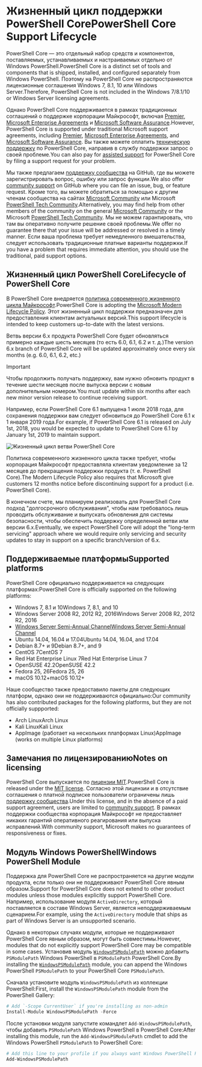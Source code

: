 # <a name="powershell-core-support-lifecycle"></a><span data-ttu-id="30c4f-101">Жизненный цикл поддержки PowerShell Core</span><span class="sxs-lookup"><span data-stu-id="30c4f-101">PowerShell Core Support Lifecycle</span></span>

<span data-ttu-id="30c4f-102">PowerShell Core — это отдельный набор средств и компонентов, поставляемых, устанавливаемых и настраиваемых отдельно от Windows PowerShell.</span><span class="sxs-lookup"><span data-stu-id="30c4f-102">PowerShell Core is a distinct set of tools and components that is shipped, installed, and configured separately from Windows PowerShell.</span></span>
<span data-ttu-id="30c4f-103">Поэтому на PowerShell Core не распространяются лицензионные соглашения Windows 7, 8.1, 10 или Windows Server.</span><span class="sxs-lookup"><span data-stu-id="30c4f-103">Therefore, PowerShell Core is not included in the Windows 7/8.1/10 or Windows Server licensing agreements.</span></span>

<span data-ttu-id="30c4f-104">Однако PowerShell Core поддерживается в рамках традиционных соглашений о поддержке корпорации Майкрософт, включая [Premier][], [Microsoft Enterprise Agreements][enterprise-agreement] и [Microsoft Software Assurance][assurance].</span><span class="sxs-lookup"><span data-stu-id="30c4f-104">However, PowerShell Core is supported under traditional Microsoft support agreements, including [Premier][], [Microsoft Enterprise Agreements][enterprise-agreement], and [Microsoft Software Assurance][assurance].</span></span>
<span data-ttu-id="30c4f-105">Вы также можете оплатить [техническую поддержку][] по PowerShell Core, направив в службу поддержки запрос о своей проблеме.</span><span class="sxs-lookup"><span data-stu-id="30c4f-105">You can also pay for [assisted support][] for PowerShell Core by filing a support request for your problem.</span></span>

<span data-ttu-id="30c4f-106">Мы также предлагаем [поддержку сообщества][] на GitHub, где вы можете зарегистрировать вопрос, ошибку или запрос функции.</span><span class="sxs-lookup"><span data-stu-id="30c4f-106">We also offer [community support][] on GitHub where you can file an issue, bug, or feature request.</span></span>
<span data-ttu-id="30c4f-107">Кроме того, вы можете обратиться за помощью к другим членам сообщества на сайтах [Microsoft Community][] или Microsoft [PowerShell Tech Community][].</span><span class="sxs-lookup"><span data-stu-id="30c4f-107">Alternatively, you may find help from other members of the community on the general [Microsoft Community][] or the Microsoft [PowerShell Tech Community][].</span></span>
<span data-ttu-id="30c4f-108">Мы не можем гарантировать, что там вы оперативно получите решение своей проблемы.</span><span class="sxs-lookup"><span data-stu-id="30c4f-108">We offer no guarantee there that your issue will be addressed or resolved in a timely manner.</span></span>
<span data-ttu-id="30c4f-109">Если ваша проблема требует немедленного вмешательства, следует использовать традиционные платные варианты поддержки.</span><span class="sxs-lookup"><span data-stu-id="30c4f-109">If you have a problem that requires immediate attention, you should use the traditional, paid support options.</span></span>

## <a name="lifecycle-of-powershell-core"></a><span data-ttu-id="30c4f-110">Жизненный цикл PowerShell Core</span><span class="sxs-lookup"><span data-stu-id="30c4f-110">Lifecycle of PowerShell Core</span></span>

<span data-ttu-id="30c4f-111">В PowerShell Core внедряется [политика современного жизненного цикла Майкрософт][modern].</span><span class="sxs-lookup"><span data-stu-id="30c4f-111">PowerShell Core is adopting the [Microsoft Modern Lifecycle Policy][modern].</span></span>
<span data-ttu-id="30c4f-112">Этот жизненный цикл поддержки предназначен для предоставления клиентам актуальных версий.</span><span class="sxs-lookup"><span data-stu-id="30c4f-112">This support lifecycle is intended to keep customers up-to-date with the latest versions.</span></span>

<span data-ttu-id="30c4f-113">Ветвь версии 6.x продукта PowerShell Core будет обновляться примерно каждые шесть месяцев (то есть 6.0, 6.1, 6.2 и т. д.)</span><span class="sxs-lookup"><span data-stu-id="30c4f-113">The version 6.x branch of PowerShell Core will be updated approximately once every six months (e.g. 6.0, 6.1, 6.2, etc.)</span></span>

> [!IMPORTANT]
> <span data-ttu-id="30c4f-114">Чтобы продолжить получать поддержку, вам нужно обновить продукт в течение шести месяцев после выпуска версии с новым дополнительным номером.</span><span class="sxs-lookup"><span data-stu-id="30c4f-114">You must update within six months after each new minor version release to continue receiving support.</span></span>

<span data-ttu-id="30c4f-115">Например, если PowerShell Core 6.1 выпущена 1 июля 2018 года, для сохранения поддержки вам следует обновиться до PowerShell Core 6.1 к 1 января 2019 года.</span><span class="sxs-lookup"><span data-stu-id="30c4f-115">For example, if PowerShell Core 6.1 is released on July 1st, 2018, you would be expected to update to PowerShell Core 6.1 by January 1st, 2019 to maintain support.</span></span>

![Жизненный цикл ветви PowerShell Core][lifecycle-chart]

<span data-ttu-id="30c4f-117">Политика современного жизненного цикла также требует, чтобы корпорация Майкрософт предоставляла клиентам уведомление за 12 месяцев до прекращения поддержки продукта (т. е. PowerShell Core).</span><span class="sxs-lookup"><span data-stu-id="30c4f-117">The Modern Lifecycle Policy also requires that Microsoft give customers 12 months notice before discontinuing support for a product (i.e. PowerShell Core).</span></span>

<span data-ttu-id="30c4f-118">В конечном счете, мы планируем реализовать для PowerShell Core подход "долгосрочного обслуживания", чтобы нам требовалось лишь проводить обслуживание и выпускать обновления для системы безопасности, чтобы обеспечить поддержку определенной ветви или версии 6.x.</span><span class="sxs-lookup"><span data-stu-id="30c4f-118">Eventually, we expect PowerShell Core will adopt the "long-term servicing" approach where we would require only servicing and security updates to stay in support on a specific branch/version of 6.x.</span></span>

## <a name="supported-platforms"></a><span data-ttu-id="30c4f-119">Поддерживаемые платформы</span><span class="sxs-lookup"><span data-stu-id="30c4f-119">Supported platforms</span></span>

<span data-ttu-id="30c4f-120">PowerShell Core официально поддерживается на следующих платформах:</span><span class="sxs-lookup"><span data-stu-id="30c4f-120">PowerShell Core is officially supported on the following platforms:</span></span>

* <span data-ttu-id="30c4f-121">Windows 7, 8.1 и 10</span><span class="sxs-lookup"><span data-stu-id="30c4f-121">Windows 7, 8.1, and 10</span></span>
* <span data-ttu-id="30c4f-122">Windows Server 2008 R2, 2012 R2, 2016</span><span class="sxs-lookup"><span data-stu-id="30c4f-122">Windows Server 2008 R2, 2012 R2, 2016</span></span>
* <span data-ttu-id="30c4f-123">[Windows Server Semi-Annual Channel][semi-annual]</span><span class="sxs-lookup"><span data-stu-id="30c4f-123">[Windows Server Semi-Annual Channel][semi-annual]</span></span>
* <span data-ttu-id="30c4f-124">Ubuntu 14.04, 16.04 и 17.04</span><span class="sxs-lookup"><span data-stu-id="30c4f-124">Ubuntu 14.04, 16.04, and 17.04</span></span>
* <span data-ttu-id="30c4f-125">Debian 8.7+ и 9</span><span class="sxs-lookup"><span data-stu-id="30c4f-125">Debian 8.7+, and 9</span></span>
* <span data-ttu-id="30c4f-126">CentOS 7</span><span class="sxs-lookup"><span data-stu-id="30c4f-126">CentOS 7</span></span>
* <span data-ttu-id="30c4f-127">Red Hat Enterprise Linux 7</span><span class="sxs-lookup"><span data-stu-id="30c4f-127">Red Hat Enterprise Linux 7</span></span>
* <span data-ttu-id="30c4f-128">OpenSUSE 42.2</span><span class="sxs-lookup"><span data-stu-id="30c4f-128">OpenSUSE 42.2</span></span>
* <span data-ttu-id="30c4f-129">Fedora 25, 26</span><span class="sxs-lookup"><span data-stu-id="30c4f-129">Fedora 25, 26</span></span>
* <span data-ttu-id="30c4f-130">macOS 10.12+</span><span class="sxs-lookup"><span data-stu-id="30c4f-130">macOS 10.12+</span></span>

<span data-ttu-id="30c4f-131">Наше сообщество также предоставило пакеты для следующих платформ, однако они не поддерживаются официально:</span><span class="sxs-lookup"><span data-stu-id="30c4f-131">Our community has also contributed packages for the following platforms, but they are not officially suppported:</span></span>

* <span data-ttu-id="30c4f-132">Arch Linux</span><span class="sxs-lookup"><span data-stu-id="30c4f-132">Arch Linux</span></span>
* <span data-ttu-id="30c4f-133">Kali Linux</span><span class="sxs-lookup"><span data-stu-id="30c4f-133">Kali Linux</span></span>
* <span data-ttu-id="30c4f-134">AppImage (работает на нескольких платформах Linux)</span><span class="sxs-lookup"><span data-stu-id="30c4f-134">AppImage (works on multiple Linux platforms)</span></span>

## <a name="notes-on-licensing"></a><span data-ttu-id="30c4f-135">Замечания по лицензированию</span><span class="sxs-lookup"><span data-stu-id="30c4f-135">Notes on licensing</span></span>

<span data-ttu-id="30c4f-136">PowerShell Core выпускается по [лицензии MIT][].</span><span class="sxs-lookup"><span data-stu-id="30c4f-136">PowerShell Core is released under the [MIT license][].</span></span>
<span data-ttu-id="30c4f-137">Согласно этой лицензии и в отсутствие соглашения о платной подписке пользователи ограничены лишь [поддержку сообщества][].</span><span class="sxs-lookup"><span data-stu-id="30c4f-137">Under this license, and in the absence of a paid support agreement, users are limited to [community support][].</span></span>
<span data-ttu-id="30c4f-138">В рамках поддержки сообщества корпорация Майкрософт не предоставляет никаких гарантий оперативного реагирования или выпуска исправлений.</span><span class="sxs-lookup"><span data-stu-id="30c4f-138">With community support, Microsoft makes no guarantees of responsiveness or fixes.</span></span>

## <a name="windows-powershell-module"></a><span data-ttu-id="30c4f-139">Модуль Windows PowerShell</span><span class="sxs-lookup"><span data-stu-id="30c4f-139">Windows PowerShell Module</span></span>

<span data-ttu-id="30c4f-140">Поддержка для PowerShell Core не распространяется на другие модули продукта, если только они не поддерживают PowerShell Core явным образом.</span><span class="sxs-lookup"><span data-stu-id="30c4f-140">Support for PowerShell Core does not extend to other product modules unless those modules explicitly support PowerShell Core.</span></span>
<span data-ttu-id="30c4f-141">Например, использование модуля `ActiveDirectory`, который поставляется в составе Windows Server, является неподдерживаемым сценарием.</span><span class="sxs-lookup"><span data-stu-id="30c4f-141">For example, using the `ActiveDirectory` module that ships as part of Windows Server is an unsupported scenario.</span></span>

<span data-ttu-id="30c4f-142">Однако в некоторых случаях модули, которые не поддерживают PowerShell Core явным образом, могут быть совместимы.</span><span class="sxs-lookup"><span data-stu-id="30c4f-142">However, modules that do not explicitly support PowerShell Core may be compatible in some cases.</span></span>
<span data-ttu-id="30c4f-143">Установив модуль [`WindowsPSModulePath`][] можно добавить `PSModulePath` Windows PowerShell в `PSModulePath` PowerShell Core.</span><span class="sxs-lookup"><span data-stu-id="30c4f-143">By installing the [`WindowsPSModulePath`][] module, you can append the Windows PowerShell `PSModulePath` to your PowerShell Core `PSModulePath`.</span></span>

<span data-ttu-id="30c4f-144">Сначала установите модуль `WindowsPSModulePath` из коллекции PowerShell:</span><span class="sxs-lookup"><span data-stu-id="30c4f-144">First, install the `WindowsPSModulePath` module from the PowerShell Gallery:</span></span>

```powershell
# Add `-Scope CurrentUser` if you're installing as non-admin 
Install-Module WindowsPSModulePath -Force
```

<span data-ttu-id="30c4f-145">После установки модуля запустите командлет `Add-WindowsPSModulePath`, чтобы добавить `PSModulePath` Windows PowerShell в PowerShell Core:</span><span class="sxs-lookup"><span data-stu-id="30c4f-145">After installing this module, run the `Add-WindowsPSModulePath` cmdlet to add the Windows PowerShell `PSModulePath` to PowerShell Core:</span></span>

```powershell
# Add this line to your profile if you always want Windows PowerShell PSModulePath
Add-WindowsPSModulePath
```

[Premier]: https://www.microsoft.com/en-us/microsoftservices/support.aspx
[enterprise-agreement]: https://www.microsoft.com/en-us/licensing/licensing-programs/enterprise.aspx
[assurance]: https://www.microsoft.com/en-us/licensing/licensing-programs/software-assurance-default.aspx
[поддержку сообщества]: https://github.com/powershell/powershell/issues
[community support]: https://github.com/powershell/powershell/issues
[Microsoft Community]: https://answers.microsoft.com/
[PowerShell Tech Community]: https://techcommunity.microsoft.com/t5/PowerShell/ct-p/WindowsPowerShell
[техническую поддержку]: https://support.microsoft.com/assistedsupportproducts
[assisted support]: https://support.microsoft.com/assistedsupportproducts
[modern]: https://support.microsoft.com/help/30881/modern-lifecycle-policy
[lifecycle-chart]: ./images/modern-lifecycle.png
[semi-annual]: https://docs.microsoft.com/windows-server/get-started/semi-annual-channel-overview
[лицензии MIT]: https://github.com/PowerShell/PowerShell/blob/master/LICENSE.txt
[MIT license]: https://github.com/PowerShell/PowerShell/blob/master/LICENSE.txt
["WindowsPSModulePath"]: https://www.powershellgallery.com/packages/WindowsPSModulePath/
[`WindowsPSModulePath`]: https://www.powershellgallery.com/packages/WindowsPSModulePath/
